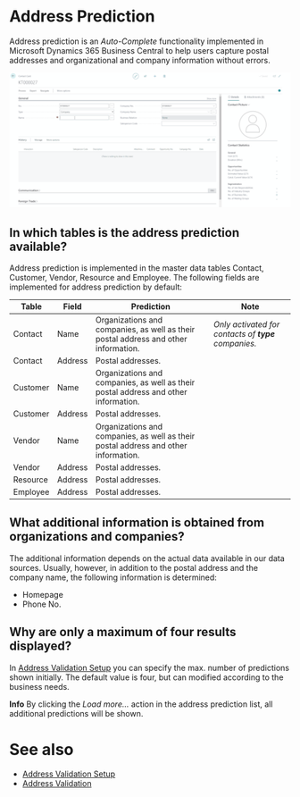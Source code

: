 # Address Prediction

Address prediction is an *Auto-Complete* functionality implemented in Microsoft Dynamics 365 Business Central to help users capture postal addresses and organizational and company information without errors.

![Address Prediction](/assets/images/365-business-address-validation/addressprediction.en-US.gif)

## In which tables is the address prediction available?

Address prediction is implemented in the master data tables Contact, Customer, Vendor, Resource and Employee. The following fields are implemented for address prediction by default:

| Table | Field | Prediction | Note |
| --- | --- | --- | --- | 
| Contact | Name | Organizations and companies, as well as their postal address and other information. | *Only activated for contacts of **type** companies.* |
| Contact | Address | Postal addresses. | |
| Customer | Name | Organizations and companies, as well as their postal address and other information. | |
| Customer | Address | Postal addresses. | |
| Vendor | Name | Organizations and companies, as well as their postal address and other information. | |
| Vendor | Address | Postal addresses. | |
| Resource | Address | Postal addresses. | |
| Employee | Address | Postal addresses. | |

## What additional information is obtained from organizations and companies?

The additional information depends on the actual data available in our data sources. Usually, however, in addition to the postal address and the company name, the following information is determined:
 
 - Homepage
 - Phone No.

## Why are only a maximum of four results displayed?

In [Address Validation Setup](setup.md) you can specify the max. number of predictions shown initially. The default value is four, but can modified according to the business needs.

<div class="alert alert-info">
    <i class="fa-duotone fa-solid fa-circle-info fa-xl"></i>
    <strong>Info</strong> By clicking the <i>Load more...</i> action in the address prediction list, all additional predictions will be shown.
</div>

# See also 
 - [Address Validation Setup](setup.md)
 - [Address Validation](address-validation.md)
